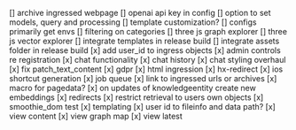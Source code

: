 \[\] archive ingressed webpage
\[\] openai api key in config
\[\] option to set models, query and processing
\[\] template customization?
\[\] configs primarily get envs
\[\] filtering on categories
\[\] three js graph explorer
\[\] three js vector explorer
\[\] integrate templates in release build
\[\] integrate assets folder in release build
\[x\] add user_id to ingress objects
\[x\] admin controls re registration
\[x\] chat functionality
\[x\] chat history
\[x\] chat styling overhaul
\[x\] fix patch_text_content
\[x\] gdpr
\[x\] html ingression
\[x\] hx-redirect
\[x\] ios shortcut generation
\[x\] job queue
\[x\] link to ingressed urls or archives
\[x\] macro for pagedata?
\[x\] on updates of knowledgeentity create new embeddings
\[x\] redirects
\[x\] restrict retrieval to users own objects
\[x\] smoothie_dom test
\[x\] templating
\[x\] user id to fileinfo and data path?
\[x\] view content
\[x\] view graph map
\[x\] view latest
